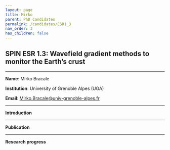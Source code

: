 ```yaml
---
layout: page
title: Mirko
parent: PhD Candidates
permalink: /candidates/ESR1_3
nav_order: 3
has_children: false
---
```


## SPIN ESR 1.3: Wavefield gradient methods to monitor the Earth’s crust
----

__Name__: Mirko Bracale           

__Institution__: University of Grenoble Alpes (UGA)

__Email__: Mirko.Bracale@univ-grenoble-alpes.fr

---
__Introduction__


---
__Publication__


---
__Research progress__



